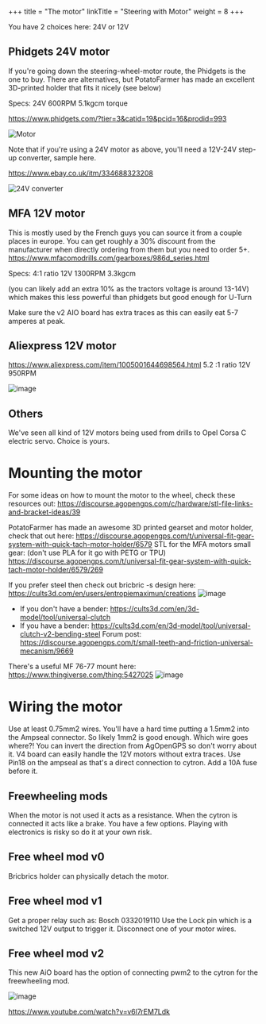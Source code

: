 +++
title = "The motor"
linkTitle = "Steering with Motor"
weight = 8
+++

You have 2 choices here: 24V or 12V

## Phidgets 24V motor
If you're going down the steering-wheel-motor route, the Phidgets is the one to buy. There are alternatives, but PotatoFarmer has made an excellent 3D-printed holder that fits it nicely (see below)

Specs:  24V 600RPM 5.1kgcm torque

https://www.phidgets.com/?tier=3&catid=19&pcid=16&prodid=993

![Motor](../../img/phidgets-motor.png)

Note that if you're using a 24V motor as above, you'll need a 12V-24V step-up converter, sample here.

https://www.ebay.co.uk/itm/334688323208

![24V converter](../../img/step-up-converter.png)

## MFA 12V motor

This is mostly used by the French guys you can source it from a couple places in europe.
You can get roughly a 30% discount from the manufacturer when directly ordering from them but you need to order 5+.
https://www.mfacomodrills.com/gearboxes/986d_series.html

Specs:  4:1 ratio 12V 1300RPM 3.3kgcm 

(you can likely add an extra 10% as the tractors voltage is around 13-14V) which makes this less powerful than phidgets but good enough for U-Turn

Make sure the v2 AIO board has extra traces as this can easily eat 5-7 amperes at peak.

## Aliexpress 12V motor

https://www.aliexpress.com/item/1005001644698564.html
5.2 :1 ratio 12V 950RPM

![image](../../img/aliexpress-12v-motor.png)

## Others
We've seen all kind of 12V motors being used from drills to Opel Corsa C electric servo. Choice is yours.

# Mounting the motor

For some ideas on how to mount the motor to the wheel, check these resources out:
https://discourse.agopengps.com/c/hardware/stl-file-links-and-bracket-ideas/39

PotatoFarmer has made an awesome 3D printed gearset and motor holder, check that out here:
https://discourse.agopengps.com/t/universal-fit-gear-system-with-quick-tach-motor-holder/6579
STL for the MFA motors small gear: (don't use PLA for it go with PETG or TPU)
https://discourse.agopengps.com/t/universal-fit-gear-system-with-quick-tach-motor-holder/6579/269 

If you prefer steel then check out bricbric -s design here: https://cults3d.com/en/users/entropiemaximun/creations 
![image](../../img/steel-motor-mount.png)

* If you don't have a bender: https://cults3d.com/en/3d-model/tool/universal-clutch
* If you have a bender: https://cults3d.com/en/3d-model/tool/universal-clutch-v2-bending-steel
Forum post: https://discourse.agopengps.com/t/small-teeth-and-friction-universal-mecanism/9669

There's a useful MF 76-77 mount here: https://www.thingiverse.com/thing:5427025
![image](../../img/mf-76-77-mount.png)

# Wiring the motor
Use at least 0.75mm2 wires. You'll have a hard time putting a 1.5mm2 into the Ampseal connector. So likely 1mm2 is good enough.
Which wire goes where?! You can invert the direction from AgOpenGPS so don't worry about it.
V4 board can easily handle the 12V motors without extra traces.
Use Pin18 on the ampseal as that's a direct connection to cytron. Add a 10A fuse before it.

## Freewheeling mods

When the motor is not used it acts as a resistance. When the cytron is connected it acts like a brake. You have a few options.
Playing with electronics is risky so do it at your own risk.

## Free wheel mod v0

Bricbrics holder can physically detach the motor.

## Free wheel mod v1

Get a proper relay such as: Bosch 0332019110
Use the Lock pin which is a switched 12V output to trigger it. Disconnect one of your motor wires.

## Free wheel mod v2

This new AiO board has the option of connecting pwm2 to the cytron for the freewheeling mod.

![image](../../img/free-wheel-mod-v2.png)

https://www.youtube.com/watch?v=v6l7rEM7Ldk